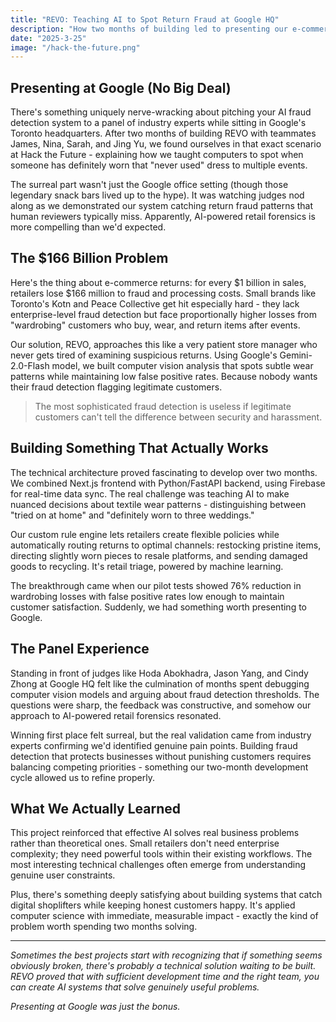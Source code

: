 ```yaml
---
title: "REVO: Teaching AI to Spot Return Fraud at Google HQ"
description: "How two months of building led to presenting our e-commerce fraud detection system to judges at Google Toronto - and somehow winning first place."
date: "2025-3-25"
image: "/hack-the-future.png"
---
```


## Presenting at Google (No Big Deal)

There's something uniquely nerve-wracking about pitching your AI fraud detection system to a panel of industry experts while sitting in Google's Toronto headquarters. After two months of building REVO with teammates James, Nina, Sarah, and Jing Yu, we found ourselves in that exact scenario at Hack the Future - explaining how we taught computers to spot when someone has definitely worn that "never used" dress to multiple events.

The surreal part wasn't just the Google office setting (though those legendary snack bars lived up to the hype). It was watching judges nod along as we demonstrated our system catching return fraud patterns that human reviewers typically miss. Apparently, AI-powered retail forensics is more compelling than we'd expected.

## The $166 Billion Problem

Here's the thing about e-commerce returns: for every $1 billion in sales, retailers lose $166 million to fraud and processing costs. Small brands like Toronto's Kotn and Peace Collective get hit especially hard - they lack enterprise-level fraud detection but face proportionally higher losses from "wardrobing" customers who buy, wear, and return items after events.

Our solution, REVO, approaches this like a very patient store manager who never gets tired of examining suspicious returns. Using Google's Gemini-2.0-Flash model, we built computer vision analysis that spots subtle wear patterns while maintaining low false positive rates. Because nobody wants their fraud detection flagging legitimate customers.

> The most sophisticated fraud detection is useless if legitimate customers can't tell the difference between security and harassment.

## Building Something That Actually Works

The technical architecture proved fascinating to develop over two months. We combined Next.js frontend with Python/FastAPI backend, using Firebase for real-time data sync. The real challenge was teaching AI to make nuanced decisions about textile wear patterns - distinguishing between "tried on at home" and "definitely worn to three weddings."

Our custom rule engine lets retailers create flexible policies while automatically routing returns to optimal channels: restocking pristine items, directing slightly worn pieces to resale platforms, and sending damaged goods to recycling. It's retail triage, powered by machine learning.

The breakthrough came when our pilot tests showed 76% reduction in wardrobing losses with false positive rates low enough to maintain customer satisfaction. Suddenly, we had something worth presenting to Google.

## The Panel Experience

Standing in front of judges like Hoda Abokhadra, Jason Yang, and Cindy Zhong at Google HQ felt like the culmination of months spent debugging computer vision models and arguing about fraud detection thresholds. The questions were sharp, the feedback was constructive, and somehow our approach to AI-powered retail forensics resonated.

Winning first place felt surreal, but the real validation came from industry experts confirming we'd identified genuine pain points. Building fraud detection that protects businesses without punishing customers requires balancing competing priorities - something our two-month development cycle allowed us to refine properly.

## What We Actually Learned

This project reinforced that effective AI solves real business problems rather than theoretical ones. Small retailers don't need enterprise complexity; they need powerful tools within their existing workflows. The most interesting technical challenges often emerge from understanding genuine user constraints.

Plus, there's something deeply satisfying about building systems that catch digital shoplifters while keeping honest customers happy. It's applied computer science with immediate, measurable impact - exactly the kind of problem worth spending two months solving.

---

*Sometimes the best projects start with recognizing that if something seems obviously broken, there's probably a technical solution waiting to be built. REVO proved that with sufficient development time and the right team, you can create AI systems that solve genuinely useful problems.*

*Presenting at Google was just the bonus.*